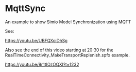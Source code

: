 # MqttSync
An example to show Simio Model Synchronization using MQTT

See:

https://youtu.be/UBFQXoiDhSg

Also see the end of this video starting at 20:30 for the RealTimeConnectivity_MakeTransportReplenish.spfx example.

https://youtu.be/8r1tIOzOQXI?t=1232
